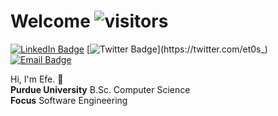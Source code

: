 # Welcome ![visitors](https://visitor-badge.laobi.icu/badge?page_id=et0s)
[![LinkedIn Badge](https://img.shields.io/badge/LinkedIn-0077B5?style=for-the-badge&logo=linkedin&logoColor=white&link=https://www.linkedin.com/in/efe-tas/)](https://www.linkedin.com/in/efe-tas/) [![Twitter Badge](https://img.shields.io/badge/Twitter-1DA1F2?style=for-the-badge&logo=twitter&logoColor=white&link=https://twitter.com/et0s_)](https://twitter.com/et0s_) [![Email Badge](https://img.shields.io/badge/Gmail-D14836?style=for-the-badge&logo=gmail&logoColor=white&link=mailto:etas1337@gmail.com)](mailto:etas1337@gmail.com)

Hi, I'm Efe. :wave:
<br>**Purdue University** B.Sc. Computer Science
<br>**Focus** Software Engineering
